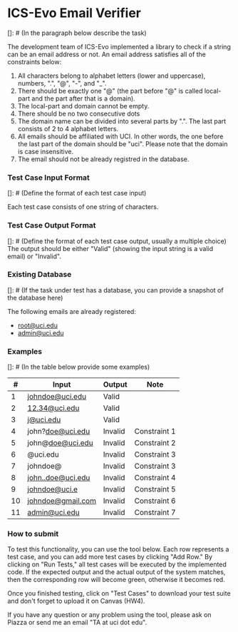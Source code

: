 # ICS-Evo Email Verifier

[]: # (In the paragraph below describe the task)

The development team of ICS-Evo implemented a library to check if a string can be an email address or not. An email address satisfies all of the constraints below:

1. All characters belong to alphabet letters (lower and uppercase), numbers, ".", "@", "-", and "_".
2. There should be exactly one "@" (the part before "@" is called local-part and the part after that is a domain).
3. The local-part and domain cannot be empty.
4. There should be no two consecutive dots
5. The domain name can be divided into several parts by ".". The last part consists of 2 to 4 alphabet letters.
6. All emails should be affiliated with UCI. In other words, the one before the last part of the domain should be "uci". Please note that the domain is case insensitive.
7. The email should not be already registred in the database.


### Test Case Input Format
[]: # (Define the format of each test case input)

Each test case consists of one string of characters.

### Test Case Output Format
[]: # (Define the format of each test case output, usually a multiple choice)
The output should be either "Valid" (showing the input string is a valid email) or "Invalid".

### Existing Database
[]: # (If the task under test has a database, you can provide a snapshot of the database here)

The following emails are already registered:

- root@uci.edu
- admin@uci.edu

### Examples
[]: # (In the table below provide some examples)

| # | Input | Output | Note |
|---|-------|--------|------|
| 1 |johndoe@uci.edu| Valid |      |
| 2 |12.34@uci.edu| Valid |      |
| 3 |j@uci.edu| Valid||
| 4 |john?doe@uci.edu| Invalid | Constraint 1 |
| 5 |john@doe@uci.edu| Invalid | Constraint 2 |
| 6 |@uci.edu| Invalid | Constraint 3 |
| 7 |johndoe@| Invalid | Constraint 3 |
| 8 |john..doe@uci.edu| Invalid | Constraint 4 |
| 9 |johndoe@uci.e| Invalid | Constraint 5 |
| 10 |johndoe@gmail.com| Invalid | Constraint 6 |
| 11 |admin@uci.edu| Invalid | Constraint 7 |


### How to submit

To test this functionality, you can use the tool below. Each row represents a test case, and you can add more test cases by clicking "Add Row." By clicking on "Run Tests," all test cases will be executed by the implemented code. If the expected output and the actual output of the system matches, then the corresponding row will become green, otherwise it becomes red.

Once you finished testing, click on "Test Cases" to download your test suite and don't forget to upload it on Canvas (HW4).

If you have any question or any problem using the tool, please ask on Piazza or send me an email "TA at uci dot edu".




